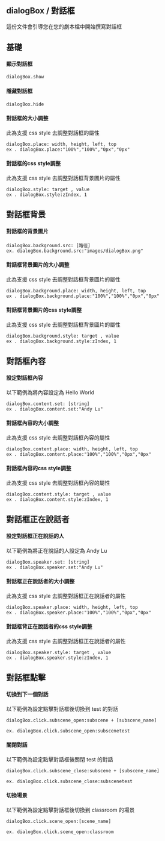 ## dialogBox / 對話框

這份文件會引導您在您的劇本檔中開始撰寫對話框 <br>

## 基礎

#### 顯示對話框

```
dialogBox.show
```

#### 隱藏對話框

```
dialogBox.hide
```

#### 對話框的大小調整

此為支援 css style 去調整對話框的屬性

```
dialogBox.place: width, height, left, top 
ex . dialogBox.place:"100%","100%","0px","0px"
```

#### 對話框的css style調整

此為支援 css style 去調整對話框背景圖片的屬性

```
dialogBox.style: target , value
ex . dialogBox.style:zIndex, 1
```

## 對話框背景

#### 對話框的背景圖片

```
dialogBox.background.src: [路徑]
ex. dialogBox.background.src:"images/dialogBox.png"
```

#### 對話框背景圖片的大小調整

此為支援 css style 去調整對話框背景圖片的屬性

```
dialogBox.background.place: width, height, left, top 
ex . dialogBox.background.place:"100%","100%","0px","0px"
```

#### 對話框背景圖片的css style調整

此為支援 css style 去調整對話框背景圖片的屬性

```
dialogBox.background.style: target , value
ex . dialogBox.background.style:zIndex, 1
```

## 對話框內容

#### 設定對話框內容

以下範例為將內容設定為 Hello World

```
dialogBox.content.set: [string]
ex . dialogBox.content.set:"Andy Lu"
```

#### 對話框內容的大小調整

此為支援 css style 去調整對話框內容的屬性

```
dialogBox.content.place: width, height, left, top 
ex . dialogBox.content.place:"100%","100%","0px","0px"
```

#### 對話框內容的css style調整

此為支援 css style 去調整對話框內容的屬性

```
dialogBox.content.style: target , value
ex . dialogBox.content.style:zIndex, 1
```

## 對話框正在說話者

#### 設定對話框正在說話的人

以下範例為將正在說話的人設定為 Andy Lu

```
dialogBox.speaker.set: [string]
ex . dialogBox.speaker.set:"Andy Lu"
```

#### 對話框正在說話者的大小調整

此為支援 css style 去調整對話框正在說話者的屬性

```
dialogBox.speaker.place: width, height, left, top 
ex . dialogBox.speaker.place:"100%","100%","0px","0px"
```

#### 對話框背正在說話者的css style調整

此為支援 css style 去調整對話框正在說話者的屬性

```
dialogBox.speaker.style: target , value
ex . dialogBox.speaker.style:zIndex, 1
```

## 對話框點擊

#### 切換到下一個對話

以下範例為設定點擊對話框後切換到 test 的對話

```
dialogBox.click.subscene_open:subscene + [subscene_name]

ex. dialogBox.click.subscene_open:subscenetest
```

#### 關閉對話

以下範例為設定點擊對話框後關閉 test 的對話

```
dialogBox.click.subscene_close:subscene + [subscene_name]

ex. dialogBox.click.subscene_close:subscenetest
```

#### 切換場景

以下範例為設定點擊對話框後切換到 classroom 的場景

```
dialogBox.click.scene_open:[scene_name]

ex. dialogBox.click.scene_open:classroom
```
